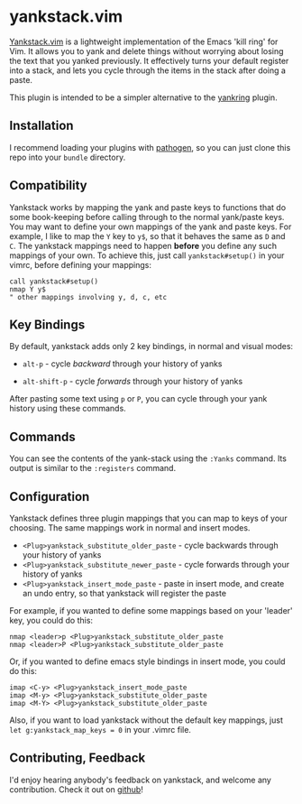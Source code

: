 yankstack.vim
=============

[Yankstack.vim](https://github.com/maxbrunsfeld/vim-yankstack) is a lightweight
implementation of the Emacs 'kill ring' for Vim.  It allows you to yank and
delete things without worrying about losing the text that you yanked
previously. It effectively turns your default register into a stack, and lets
you cycle through the items in the stack after doing a paste.

This plugin is intended to be a simpler alternative to the
[yankring](https://github.com/chrismetcalf/vim-yankring) plugin.

## Installation ##

I recommend loading your plugins with
[pathogen](https://github.com/tpope/vim-pathogen), so you can just clone this
repo into your ```bundle``` directory.

## Compatibility ##

Yankstack works by mapping the yank and paste keys to functions that do some
book-keeping before calling through to the normal yank/paste keys. You may want
to define your own mappings of the yank and paste keys. For example, I like to
map the ```Y``` key to ```y$```, so that it behaves the same as ```D``` and
```C```. The yankstack mappings need to happen **before** you define any such
mappings of your own. To achieve this, just call ```yankstack#setup()``` in
your vimrc, before defining your mappings:

```
call yankstack#setup()
nmap Y y$
" other mappings involving y, d, c, etc
```

## Key Bindings ##

By default, yankstack adds only 2 key bindings, in normal and visual modes:

- ```alt-p```  - cycle *backward* through your history of yanks

- ```alt-shift-p```  - cycle *forwards* through your history of yanks

After pasting some text using ```p``` or ```P```, you can cycle through your
yank history using these commands.

## Commands ##

You can see the contents of the yank-stack using the ```:Yanks``` command.
Its output is similar to the ```:registers``` command.

## Configuration ##

Yankstack defines three plugin mappings that you can map to keys of your choosing.
The same mappings work in normal and insert modes.

- ```<Plug>yankstack_substitute_older_paste``` - cycle backwards through your history of yanks
- ```<Plug>yankstack_substitute_newer_paste``` - cycle forwards through your history of yanks
- ```<Plug>yankstack_insert_mode_paste``` - paste in insert mode, and create an undo entry, so that yankstack will register the paste

For example, if you wanted to define some mappings based on your 'leader' key,
you could do this:

```
nmap <leader>p <Plug>yankstack_substitute_older_paste
nmap <leader>P <Plug>yankstack_substitute_older_paste
```

Or, if you wanted to define emacs style bindings in insert mode, you could do this:

```
imap <C-y> <Plug>yankstack_insert_mode_paste
imap <M-y> <Plug>yankstack_substitute_older_paste
imap <M-Y> <Plug>yankstack_substitute_older_paste
```

Also, if you want to load yankstack without the default key mappings, just
``` let g:yankstack_map_keys = 0 ```
in your .vimrc file.

## Contributing, Feedback ##

I'd enjoy hearing anybody's feedback on yankstack, and welcome any contribution.
Check it out on [github](https://github.com/maxbrunsfeld/vim-yankstack)!


